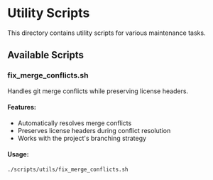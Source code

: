 # Utility Scripts

This directory contains utility scripts for various maintenance tasks.

## Available Scripts

### fix_merge_conflicts.sh

Handles git merge conflicts while preserving license headers.

#### Features:
- Automatically resolves merge conflicts
- Preserves license headers during conflict resolution
- Works with the project's branching strategy

#### Usage:
```bash
./scripts/utils/fix_merge_conflicts.sh
```

